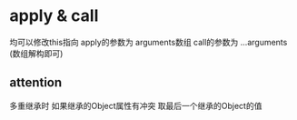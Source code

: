 # apply & call
均可以修改this指向
apply的参数为   arguments数组
call的参数为    ...arguments (数组解构即可)

## attention
多重继承时
如果继承的Object属性有冲突
取最后一个继承的Object的值